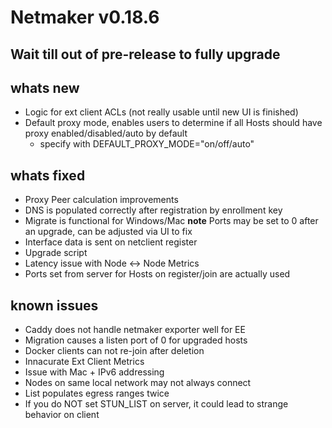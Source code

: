 # Netmaker v0.18.6

## **Wait till out of pre-release to fully upgrade**

## whats new
- Logic for ext client ACLs (not really usable until new UI is finished)
- Default proxy mode, enables users to determine if all Hosts should have proxy enabled/disabled/auto by default
  - specify with DEFAULT_PROXY_MODE="on/off/auto" 
    
## whats fixed
- Proxy Peer calculation improvements
- DNS is populated correctly after registration by enrollment key
- Migrate is functional for Windows/Mac **note** Ports may be set to 0 after an upgrade, can be adjusted via UI to fix
- Interface data is sent on netclient register
- Upgrade script
- Latency issue with Node <-> Node Metrics
- Ports set from server for Hosts on register/join are actually used

## known issues
- Caddy does not handle netmaker exporter well for EE
- Migration causes a listen port of 0 for upgraded hosts
- Docker clients can not re-join after deletion
- Innacurate Ext Client Metrics 
- Issue with Mac + IPv6 addressing
- Nodes on same local network may not always connect
- List populates egress ranges twice
- If you do NOT set STUN_LIST on server, it could lead to strange behavior on client
